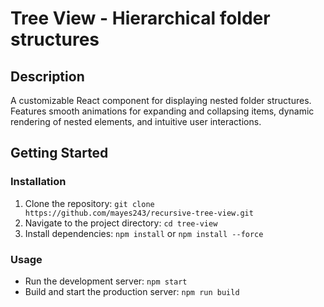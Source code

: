 # Tree View - Hierarchical folder structures

## Description

A customizable React component for displaying nested folder structures. Features smooth animations for expanding and collapsing items, dynamic rendering of nested elements, and intuitive user interactions.

## Getting Started

### Installation

1. Clone the repository: `git clone https://github.com/mayes243/recursive-tree-view.git`
2. Navigate to the project directory: `cd tree-view`
3. Install dependencies: `npm install` or `npm install --force`

### Usage

- Run the development server: `npm start`
- Build and start the production server: `npm run build`

